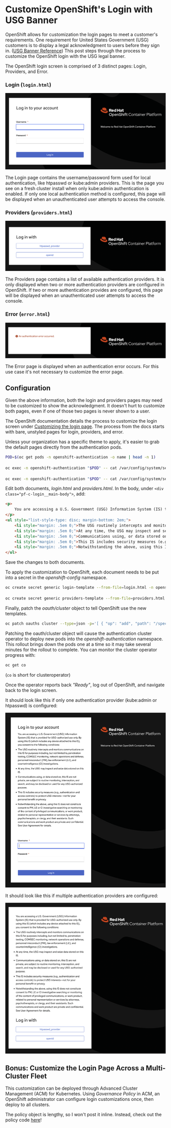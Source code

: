 # Customize OpenShift's Login with USG Banner

OpenShift allows for customization the login pages to meet a customer's requirements.
One requirement for United States Government (USG) customers is to display a legal acknowledgment to users before they sign in. ([USG Banner Reference])
This post steps through the process to customize the OpenShift login with the USG legal banner.

The OpenShift login screen is comprised of 3 distinct pages: Login, Providers, and Error.

### Login (`login.html`)

![Default Login page](login.png)

The Login page contains the username/password form used for local authentication, like htpasswd or kube:admin providers.
This is the page you see on a fresh cluster install when only kube:admin authentication is enabled.
If only one local authentication method is configured, this page will be displayed when an unauthenticated user attempts to access the console.

### Providers (`providers.html`)

![Default Providers page](providers.png)

The Providers page contains a list of available authentication providers.
It is only displayed when two or more authentication providers are configured in OpenShift.
If two or more authentication provides are configured, this page will be displayed when an unauthenticated user attempts to access the console.

### Error (`error.html`)

![Default Error page](error.png)

The Error page is displayed when an authentication error occurs.
For this use case it's not necessary to customize the error page.

## Configuration

Given the above information, both the login and providers pages may need to be customized to show the acknowledgment.
It doesn't hurt to customize both pages, even if one of those two pages is never shown to a user.

The OpenShift documentation details the process to customize the login screen under [Customizing the login page].
The process from the docs starts with bare, unstyled pages for login, providers, and error.

Unless your organization has a specific theme to apply, it's easier to grab the default pages directly from the authentication pods.

```bash
POD=$(oc get pods -n openshift-authentication -o name | head -n 1)

oc exec -n openshift-authentication "$POD" -- cat /var/config/system/secrets/v4-0-config-system-ocp-branding-template/providers.html > providers.html

oc exec -n openshift-authentication "$POD" -- cat /var/config/system/secrets/v4-0-config-system-ocp-branding-template/login.html > login.html
```

Edit both documents, *login.html* and *providers.html*. In the body, under `<div class="pf-c-login__main-body">`, add:

```html
<p>
    You are accessing a U.S. Government (USG) Information System (IS) that is provided for USG-authorized use only. By using this IS (which includes any device attached to this IS), you consent to the following conditions:
</p>
<ul style="list-style-type: disc; margin-bottom: 2em;">
    <li style="margin: .5em 0;">The USG routinely intercepts and monitors communications on this IS for purposes including, but not limited to, penetration testing, COMSEC monitoring, network operations and defense, personnel misconduct (PM), law enforcement (LE), and counterintelligence (CI) investigations.</li>
    <li style="margin: .5em 0;">At any time, the USG may inspect and seize data stored on this IS.</li>
    <li style="margin: .5em 0;">Communications using, or data stored on, this IS are not private, are subject to routine monitoring, interception, and search, and may be disclosed or used for any USG-authorized purpose.</li>
    <li style="margin: .5em 0;">This IS includes security measures (e.g., authentication and access controls) to protect USG interests--not for your personal benefit or privacy.</li>
    <li style="margin: .5em 0;">Notwithstanding the above, using this IS does not constitute consent to PM, LE or CI investigative searching or monitoring of the content of privileged communications, or work product, related to personal representation or services by attorneys, psychotherapists, or clergy, and their assistants. Such communications and work product are private and confidential. See User Agreement for details.</li>
</ul>
```

Save the changes to both documents.

To apply the customization to OpenShift, each document needs to be put into a secret in the *openshift-config* namespace.

```bash
oc create secret generic login-template --from-file=login.html -n openshift-config

oc create secret generic providers-template --from-file=providers.html -n openshift-config
```

Finally, patch the *oauth/cluster* object to tell OpenShift use the new templates.

```bash
oc patch oauths cluster --type=json -p='[ { "op": "add", "path": "/spec/templates", "value": { "providerSelection": { "name": "providers-template" }, "login": { "name": "login-template" } } } ]'
```

Patching the oauth/cluster object will cause the authentication cluster operator to deploy new pods into the *openshift-authentication* namespace.
This rollout brings down the pods one at a time so it may take several minutes for the rollout to complete.
You can monitor the cluster operator progress with:

```bash
oc get co
```

(`co` is short for clusteroperator)

Once the operator reports back *"Ready"*, log out of OpenShift, and navigate back to the login screen.

It should look like this if only one authentication provider (kube:admin or htpasswd) is configured:

![Customized Login page screenshot](login-custom.png)

It should look like this if multiple authentication providers are configured:

![Customized Providers page screenshot](providers-custom.png)

## Bonus: Customize the Login Page Across a Multi-Cluster Fleet

This customization can be deployed through Advanced Cluster Management (ACM) for Kubernetes.
Using *Governance Policy* in ACM, an OpenShift administrator can configure login customizations once, then deploy to all clusters.

The policy object is lengthy, so I won't post it inline. Instead, check out the policy code [here](link)!

[Customizing the login page]: https://docs.openshift.com/container-platform/4.11/web_console/customizing-the-web-console.html#customizing-the-login-page_customizing-web-console
[USG Banner Reference]: https://www.stigviewer.com/stig/red_hat_enterprise_linux_7/2017-12-14/finding/V-72225
